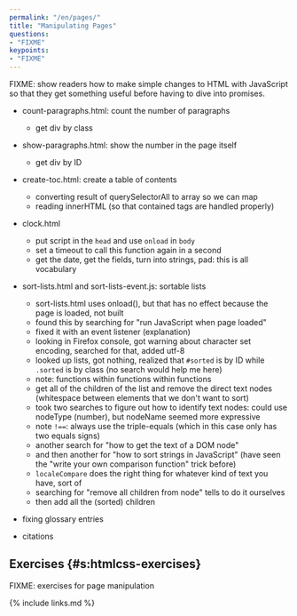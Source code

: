 ```yaml
---
permalink: "/en/pages/"
title: "Manipulating Pages"
questions:
- "FIXME"
keypoints:
- "FIXME"
---
```


FIXME: show readers how to make simple changes to HTML with JavaScript so that
they get something useful before having to dive into promises.

- count-paragraphs.html: count the number of paragraphs
  - get div by class

- show-paragraphs.html: show the number in the page itself
  - get div by ID

- create-toc.html: create a table of contents
  - converting result of querySelectorAll to array so we can map
  - reading innerHTML (so that contained tags are handled properly)

- clock.html
  - put script in the `head` and use `onload` in `body`
  - set a timeout to call this function again in a second
  - get the date, get the fields, turn into strings, pad: this is all vocabulary

- sort-lists.html and sort-lists-event.js: sortable lists
  - sort-lists.html uses onload(), but that has no effect because the page is loaded, not built
  - found this by searching for "run JavaScript when page loaded"
  - fixed it with an event listener (explanation)
  - looking in Firefox console, got warning about character set encoding, searched for that, added utf-8
  - looked up lists, got nothing, realized that `#sorted` is by ID while `.sorted` is by class (no search would help me here)
  - note: functions within functions within functions
  - get all of the children of the list and remove the direct text nodes (whitespace between elements that we don't want to sort)
  - took two searches to figure out how to identify text nodes: could use nodeType (number), but nodeName seemed more expressive
  - note `!==`: always use the triple-equals (which in this case only has two equals signs)
  - another search for "how to get the text of a DOM node"
  - and then another for "how to sort strings in JavaScript" (have seen the "write your own comparison function" trick before)
  - `localeCompare` does the right thing for whatever kind of text you have, sort of
  - searching for "remove all children from node" tells to do it ourselves
  - then add all the (sorted) children

- fixing glossary entries
- citations

## Exercises {#s:htmlcss-exercises}

FIXME: exercises for page manipulation

{% include links.md %}

